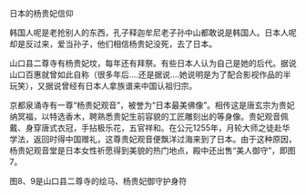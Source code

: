 日本的杨贵妃信仰

韩国人呢是老抢别人的东西，孔子释迦牟尼老子孙中山都敢说是韩国人。日本人呢却是反过来，爱当孙子，他们相信杨贵妃没死，去了日本。

山口县二尊寺有杨贵妃坟，每年还有拜祭。有些日本人认为自己是她的后代。据说山口百惠就曾如此自称（很多年后....还是据说....她说明是为了配合影视作品的半玩笑），又据说曾经有日本人拿族谱来中国认祖归宗。

京都泉涌寺有一尊“杨贵妃观音”，被誉为“日本最美佛像”。相传这是唐玄宗为贵妃纳冥福，以特选香木，聘熟悉贵妃生前容貌的工匠雕刻出的等身像。贵妃观音佩戴、身穿唐式衣冠，手拈极乐花，五官祥和。在公元1255年，月轮大师之徒赴华学法，返回时得中国赠礼，这尊贵妃观音便飘洋过海来到了日本。由于这种原因，杨贵妃观音堂是日本女性祈愿得到美貌的热门地点，殿中还出售“美人御守”，即图7。

图8、9是山口县二尊寺的绘马、杨贵妃御守护身符



